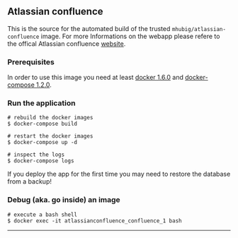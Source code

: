 ## Atlassian confluence

This is the source for the automated build of the trusted `mhubig/atlassian-confluence`
image. For more Informations on the webapp please refere to the offical Atlassian confluence
[website][1].

### Prerequisites

In order to use this image you need at least [docker 1.6.0][2] and [docker-compose 1.2.0][3].

### Run the application

    # rebuild the docker images
    $ docker-compose build

    # restart the docker images
    $ docker-compose up -d

    # inspect the logs
    $ docker-compose logs

If you deploy the app for the first time you may need to restore the database from a backup!

### Debug (aka. go inside) an image

    # execute a bash shell
    $ docker exec -it atlassianconfluence_confluence_1 bash

---
[1]: https://www.atlassian.com/software/confluence
[2]: https://docs.docker.com/installation
[3]: https://docs.docker.com/compose
